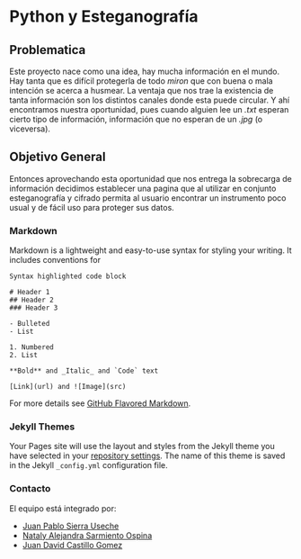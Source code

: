 # Python y Esteganografía

## Problematica
Este proyecto nace como una idea, hay mucha información en el mundo. Hay tanta que es difícil protegerla de todo _miron_ que con buena o mala intención se acerca a husmear. La ventaja que nos trae la existencia de tanta información son los distintos canales donde esta puede circular. Y ahí encontramos nuestra oportunidad, pues cuando alguien lee un _.txt_ esperan cierto tipo de información, información que no esperan de un _.jpg_ (o viceversa).

## Objetivo General
Entonces aprovechando esta oportunidad que nos entrega la sobrecarga de información decidimos establecer una pagina que al utilizar en conjunto esteganografía y cifrado permita al usuario encontrar un instrumento poco usual y de fácil uso para proteger sus datos.

### Markdown

Markdown is a lightweight and easy-to-use syntax for styling your writing. It includes conventions for

```markdow
Syntax highlighted code block

# Header 1
## Header 2
### Header 3

- Bulleted
- List

1. Numbered
2. List

**Bold** and _Italic_ and `Code` text

[Link](url) and ![Image](src)
```

For more details see [GitHub Flavored Markdown](https://www.youtube.com/watch?v=e1IyzVyrLSU).

### Jekyll Themes



Your Pages site will use the layout and styles from the Jekyll theme you have selected in your [repository settings](https://github.com/JuanPab3/Python_Audio_Esteganografia/settings). The name of this theme is saved in the Jekyll `_config.yml` configuration file.

### Contacto

El equipo está integrado por:
- [Juan Pablo Sierra Useche](mailto:juanp.sierra@urosario.edu.co)
- [Nataly Alejandra Sarmiento Ospina](mailto:natalya.sarmiento@urosario.edu.co)
- [Juan David Castillo Gomez](mailto:juandav.castillo@urosario.edu.co)
